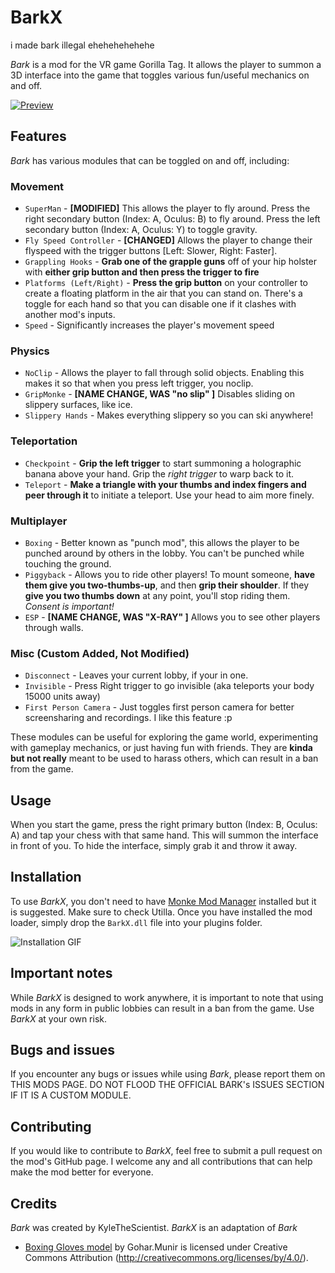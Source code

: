 # BarkX
i made bark illegal ehehehehehehe


*Bark* is a mod for the VR game Gorilla Tag. It allows the player to summon a 3D interface into the game that toggles various fun/useful mechanics on and off.

[![Preview](https://github.com/the5gi/Bark/blob/master/Marketing/0.png)](https://www.youtube.com/watch?v=dQw4w9WgXcQ)

## Features
*Bark* has various modules that can be toggled on and off, including:

### Movement
* `SuperMan` - **[MODIFIED]** This allows the player to fly around. Press the right secondary button (Index: A, Oculus: B) to fly around. Press the left secondary button (Index: A, Oculus: Y) to toggle gravity.
* `Fly Speed Controller` - **[CHANGED]** Allows the player to change their flyspeed with the trigger buttons [Left: Slower, Right: Faster].
* `Grappling Hooks` - **Grab one of the grapple guns** off of your hip holster with **either grip button and then press the trigger to fire**
* `Platforms (Left/Right)` - **Press the grip button** on your controller to create a floating platform in the air that you can stand on. There's a toggle for each hand so that you can disable one if it clashes with another mod's inputs.
* `Speed` - Significantly increases the player's movement speed
### Physics
* `NoClip` - Allows the player to fall through solid objects. Enabling this makes it so that when you press left trigger, you noclip.
* `GripMonke` - **[NAME CHANGE, WAS "no slip" ]** Disables sliding on slippery surfaces, like ice.
* `Slippery Hands` - Makes everything slippery so you can ski anywhere!
### Teleportation
* `Checkpoint` - **Grip the left trigger** to start summoning a holographic banana above your hand. Grip the *right trigger* to warp back to it.
* `Teleport` - **Make a triangle with your thumbs and index fingers and peer through it** to initiate a teleport. Use your head to aim more finely.
### Multiplayer
* `Boxing` - Better known as "punch mod", this allows the player to be punched around by others in the lobby. You can't be punched while touching the ground.
* `Piggyback` - Allows you to ride other players! To mount someone, **have them give you two-thumbs-up**, and then **grip their shoulder**. If they **give you two thumbs down** at any point, you'll stop riding them. *Consent is important!*
* `ESP` - **[NAME CHANGE, WAS "X-RAY" ]** Allows you to see other players through walls.
### Misc (Custom Added, Not Modified)
* `Disconnect` - Leaves your current lobby, if your in one.
* `Invisible` - Press Right trigger to go invisible (aka teleports your body 15000 units away)
* `First Person Camera` - Just toggles first person camera for better screensharing and recordings. I like this feature :p

These modules can be useful for exploring the game world, experimenting with gameplay mechanics, or just having fun with friends. They are **kinda but not really** meant to be used to harass others, which can result in a ban from the game.

## Usage
When you start the game, press the right primary button (Index: B, Oculus: A) and tap your chess with that same hand. This will summon the interface in front of you. To hide the interface, simply grab it and throw it away.

## Installation
To use *BarkX*, you don't need to have [Monke Mod Manager](https://github.com/DeadlyKitten/MonkeModManager/releases) installed but it is suggested. Make sure to check Utilla. Once you have installed the mod loader, simply drop the `BarkX.dll` file into your plugins folder.

![Installation GIF](https://github.com/the5gi/Bark/blob/master/Marketing/HowToInstall.gif)

## Important notes

While *BarkX* is designed to work anywhere, it is important to note that using mods in any form in public lobbies can result in a ban from the game. Use *BarkX* at your own risk.

## Bugs and issues
If you encounter any bugs or issues while using *Bark*, please report them on THIS MODS PAGE. DO NOT FLOOD THE OFFICIAL BARK's ISSUES SECTION IF IT IS A CUSTOM MODULE. 

## Contributing
If you would like to contribute to *BarkX*, feel free to submit a pull request on the mod's GitHub page. I welcome any and all contributions that can help make the mod better for everyone.

## Credits
*Bark* was created by KyleTheScientist.
*BarkX* is an adaptation of *Bark*

* [Boxing Gloves model](https://skfb.ly/6XOUS) by Gohar.Munir is licensed under Creative Commons Attribution (http://creativecommons.org/licenses/by/4.0/).
